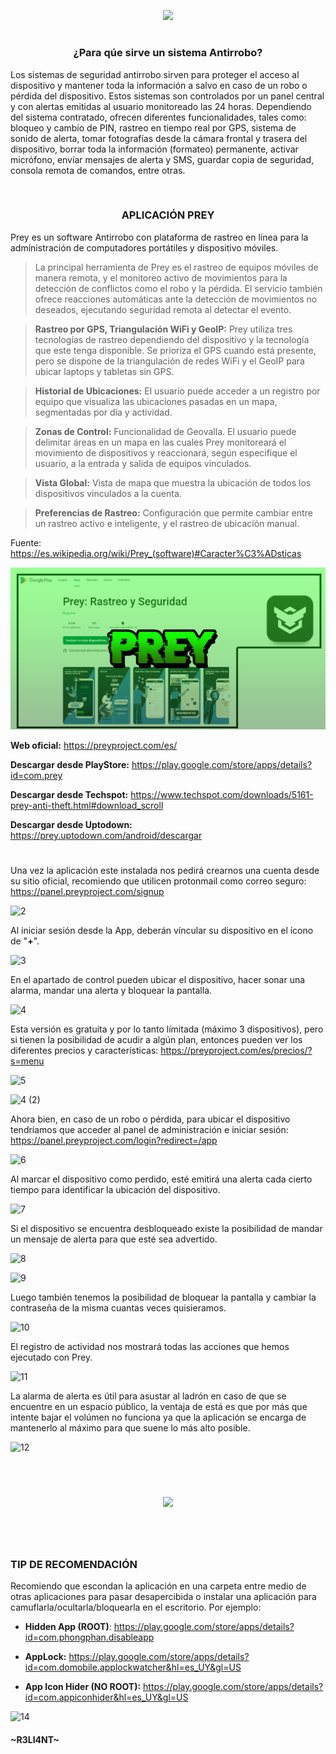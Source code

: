 <p align="center">
  <a href="https://github.com/DenverCoder1/readme-typing-svg"><img src="https://readme-typing-svg.herokuapp.com?color=13F700&width=375&lines=%5BAntiRRobo%5D+aplicaci%C3%B3n+Prey"></a>
</p>

<h1 align="center"></h1>

<h3 align="center">¿Para qúe sirve un sistema Antirrobo?</h3>

Los sistemas de seguridad antirrobo sirven para proteger el acceso al dispositivo y mantener toda la información a salvo en caso de un robo o pérdida del dispositivo. Estos sistemas son controlados por un panel central y con alertas emitidas al usuario monitoreado las 24 horas. Dependiendo del sistema contratado, ofrecen diferentes funcionalidades, tales como: bloqueo y cambio de PIN, rastreo en tiempo real por GPS, sistema de sonido de alerta, tomar fotografías desde la cámara frontal y trasera del dispositivo, borrar toda la información (formateo) permanente, activar micrófono, envíar mensajes de alerta y SMS, guardar copia de seguridad, consola remota de comandos, entre otras.

</br>

<h3 align="center">APLICACIÓN PREY</h3>

Prey es un software Antirrobo con plataforma de rastreo en línea para la administración de computadores portátiles y dispositivo móviles. 

> La principal herramienta de Prey es el rastreo de equipos móviles de manera remota, y el monitoreo activo de movimientos para la detección de conflictos como el robo y la pérdida. El servicio también ofrece reacciones automáticas ante la detección de movimientos no deseados, ejecutando seguridad remota al detectar el evento.

> **Rastreo por GPS, Triangulación WiFi y GeoIP:** Prey utiliza tres tecnologías de rastreo dependiendo del dispositivo y la tecnología que este tenga disponible. Se prioriza el GPS cuando está presente, pero se dispone de la triangulación de redes WiFi y el GeoIP para ubicar laptops y tabletas sin GPS.

> **Historial de Ubicaciones:** El usuario puede acceder a un registro por equipo que visualiza las ubicaciones pasadas en un mapa, segmentadas por día y actividad.

> **Zonas de Control:** Funcionalidad de Geovalla. El usuario puede delimitar áreas en un mapa en las cuales Prey monitoreará el movimiento de dispositivos y reaccionará, según especifique el usuario, a la entrada y salida de equipos vinculados.

> **Vista Global:** Vista de mapa que muestra la ubicación de todos los dispositivos vinculados a la cuenta.
 
> **Preferencias de Rastreo:** Configuración que permite cambiar entre un rastreo activo e inteligente, y el rastreo de ubicación manual.

Fuente: https://es.wikipedia.org/wiki/Prey_(software)#Caracter%C3%ADsticas


<p align="center">
  <a href="https://play.google.com/store/apps/details?id=com.prey"><img src="https://github.com/R3LI4NT/articulos/blob/main/Seguridad/Anonimato/Android/img/prey.png"></a>
</p>

**Web oficial:** https://preyproject.com/es/
  
**Descargar desde PlayStore:** https://play.google.com/store/apps/details?id=com.prey

**Descargar desde Techspot:** https://www.techspot.com/downloads/5161-prey-anti-theft.html#download_scroll
  
**Descargar desde Uptodown:** https://prey.uptodown.com/android/descargar

<h1 align="center"></h1>

Una vez la aplicación este instalada nos pedirá crearnos una cuenta desde su sitio oficial, recomiendo que utilicen protonmail como correo seguro: https://panel.preyproject.com/signup

![2](https://user-images.githubusercontent.com/75953873/183225063-be0cd66c-b21c-4d39-91b6-8057a84b63d9.png)

Al iniciar sesión desde la App, deberán víncular su dispositivo en el ícono de "**+**".

![3](https://user-images.githubusercontent.com/75953873/183225720-6c045897-53fd-4b51-8547-e825f5b7710a.jpg)

En el apartado de control pueden ubicar el dispositivo, hacer sonar una alarma, mandar una alerta y bloquear la pantalla.

![4](https://user-images.githubusercontent.com/75953873/183225828-02c67208-781d-42be-b7b6-d67a901ae7ce.jpg)

Esta versión es gratuita y por lo tanto límitada (máximo 3 dispositivos), pero si tienen la posibilidad de acudir a algún plan, entonces pueden ver los diferentes precios y características: https://preyproject.com/es/precios/?s=menu

![5](https://user-images.githubusercontent.com/75953873/183225960-c55be9d4-633b-4681-abe4-0a0bde764a9d.jpg)

![4 (2)](https://user-images.githubusercontent.com/75953873/183227592-f4015463-0e3a-4d00-8ec1-016cf76198bf.jpg)


Ahora bien, en caso de un robo o pérdida, para ubicar el dispositivo tendríamos que acceder al panel de administración e iniciar sesión: https://panel.preyproject.com/login?redirect=/app

![6](https://user-images.githubusercontent.com/75953873/183226514-7a97269b-7b20-4845-a70e-8c11827f5380.png)

Al marcar el dispositivo como perdido, esté emitirá una alerta cada cierto tiempo para identificar la ubicación del dispositivo.

![7](https://user-images.githubusercontent.com/75953873/183226555-51a8472d-0529-49c0-9928-963aa6f2e089.png)

Si el dispositivo se encuentra desbloqueado existe la posibilidad de mandar un mensaje de alerta para que esté sea advertido.

![8](https://user-images.githubusercontent.com/75953873/183226983-e67229c6-8d92-4fbe-add7-cb33c8f57607.png)

![9](https://user-images.githubusercontent.com/75953873/183226994-79d1b336-c262-4187-baf3-3b1d61920d45.jpg)

Luego también tenemos la posibilidad de bloquear la pantalla y cambiar la contraseña de la misma cuantas veces quisieramos.

![10](https://user-images.githubusercontent.com/75953873/183227136-f739a9c4-3b24-4cb8-9b7b-d324868358be.png)

El registro de actividad nos mostrará todas las acciones que hemos ejecutado con Prey.

![11](https://user-images.githubusercontent.com/75953873/183227389-b21790b3-76c3-40bb-80e6-4897919f5e4f.png)


La alarma de alerta es útil para asustar al ladrón en caso de que se encuentre en un espacio público, la ventaja de está es que por más que intente bajar el volúmen no funciona ya que la aplicación se encarga de mantenerlo al máximo para que suene lo más alto posible.

![12](https://user-images.githubusercontent.com/75953873/183227537-73a2d595-392a-4036-bf11-1b949c06e2b7.png)

</br>

<h1 align="center"></h1>

<p align="center">
  <img src="https://user-images.githubusercontent.com/75953873/183227661-ecfa023c-4d6e-47bb-84c7-69071235896a.jpg">
</p>

<h1 align="center"></h1>

</br>

### TIP DE RECOMENDACIÓN
Recomiendo que escondan la aplicación en una carpeta entre medio de otras aplicaciones para pasar desapercibida o instalar una aplicación para camuflarla/ocultarla/bloquearla en el escritorio. Por ejemplo:

- **Hidden App (ROOT)**: https://play.google.com/store/apps/details?id=com.phongphan.disableapp

- **AppLock:** https://play.google.com/store/apps/details?id=com.domobile.applockwatcher&hl=es_UY&gl=US

- **App Icon Hider (NO ROOT):** https://play.google.com/store/apps/details?id=com.appiconhider&hl=es_UY&gl=US

![14](https://user-images.githubusercontent.com/75953873/183228723-4b16e0d8-8ccc-465f-9d62-ee1ba34daf47.jpg)



#### ~R3LI4NT~
